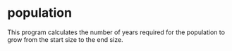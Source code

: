 # population
This program calculates the number of years required for the population to grow from the start size to the end size.
